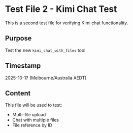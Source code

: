 # Test File 2 - Kimi Chat Test

This is a second test file for verifying Kimi chat functionality.

## Purpose
Test the new `kimi_chat_with_files` tool

## Timestamp
2025-10-17 (Melbourne/Australia AEDT)

## Content
This file will be used to test:
- Multi-file upload
- Chat with multiple files
- File reference by ID

